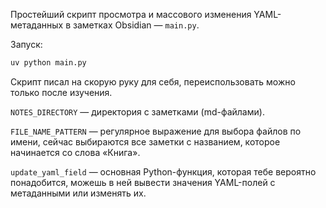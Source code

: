 Простейший скрипт просмотра и массового изменения YAML-метаданных в заметках Obsidian — `main.py`.

Запуск:

```bash
uv python main.py
```

Скрипт писал на скорую руку для себя, переиспользовать можно только после изучения.

`NOTES_DIRECTORY` — директория с заметками (md-файлами).

`FILE_NAME_PATTERN` — регулярное выражение для выбора файлов по имени, сейчас выбираются все заметки с названием, которое начинается со слова «Книга».

`update_yaml_field` — основная Python-функция, которая тебе вероятно понадобится, можешь в ней вывести значения YAML-полей с метаданными или изменять их.
